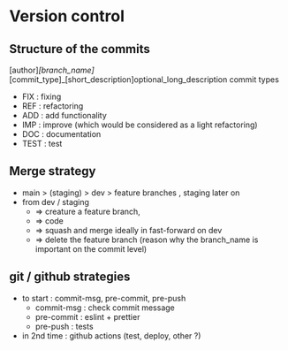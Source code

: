 # Version control

## Structure of the commits

[author]_[branch_name]_[commit_type]_[short_description]optional_long_description
commit types

-   FIX : fixing
-   REF : refactoring
-   ADD : add functionality
-   IMP : improve (which would be considered as a light refactoring)
-   DOC : documentation
-   TEST : test

## Merge strategy

-   main > (staging) > dev > feature branches , staging later on
-   from dev / staging
    -   => creature a feature branch,
    -   => code
    -   => squash and merge ideally in fast-forward on dev
    -   => delete the feature branch (reason why the branch_name is important on the commit level)

## git / github strategies

-   to start : commit-msg, pre-commit, pre-push
    -   commit-msg : check commit message 
    -   pre-commit : eslint + prettier
    -   pre-push : tests
-   in 2nd time : github actions (test, deploy, other ?)




